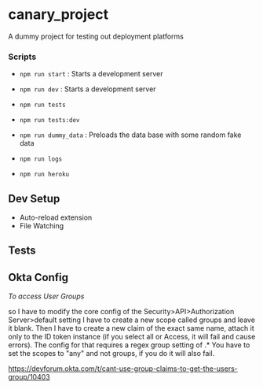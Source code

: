 # canary_project
A dummy project for testing out deployment platforms




### Scripts

- `npm run start` : Starts a development server
- `npm run dev` : Starts a development server
- `npm run tests`
- `npm run tests:dev`

- `npm run dummy_data` : Preloads the data base with some random fake data

- `npm run logs`
- `npm run heroku`




## Dev Setup

- Auto-reload extension
- File Watching



## Tests






## Okta Config


*To access User Groups*

so I have to modify the core config of the Security>API>Authorization Server>default setting
I have to create a new scope called groups and leave it blank. Then I have to create a new claim of the exact same name, attach it only to the ID token instance (if you select all or Access, it will fail and cause errors). The config for that requires a regex group setting of .* You have to set the scopes to "any" and not groups, if you do it will also fail.

https://devforum.okta.com/t/cant-use-group-claims-to-get-the-users-group/10403